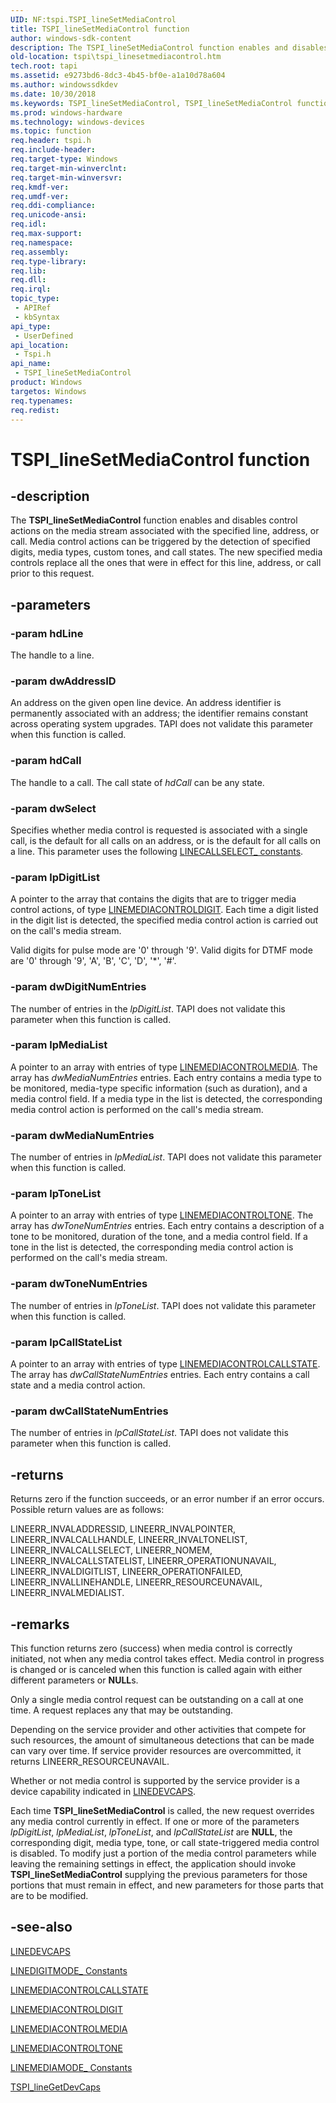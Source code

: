 ```yaml
---
UID: NF:tspi.TSPI_lineSetMediaControl
title: TSPI_lineSetMediaControl function
author: windows-sdk-content
description: The TSPI_lineSetMediaControl function enables and disables control actions on the media stream associated with the specified line, address, or call.
old-location: tspi\tspi_linesetmediacontrol.htm
tech.root: tapi
ms.assetid: e9273bd6-8dc3-4b45-bf0e-a1a10d78a604
ms.author: windowssdkdev
ms.date: 10/30/2018
ms.keywords: TSPI_lineSetMediaControl, TSPI_lineSetMediaControl function [TAPI 2.2], _tspi_tspi_linesetmediacontrol, tspi.tspi_linesetmediacontrol, tspi/TSPI_lineSetMediaControl
ms.prod: windows-hardware
ms.technology: windows-devices
ms.topic: function
req.header: tspi.h
req.include-header: 
req.target-type: Windows
req.target-min-winverclnt: 
req.target-min-winversvr: 
req.kmdf-ver: 
req.umdf-ver: 
req.ddi-compliance: 
req.unicode-ansi: 
req.idl: 
req.max-support: 
req.namespace: 
req.assembly: 
req.type-library: 
req.lib: 
req.dll: 
req.irql: 
topic_type:
 - APIRef
 - kbSyntax
api_type:
 - UserDefined
api_location:
 - Tspi.h
api_name:
 - TSPI_lineSetMediaControl
product: Windows
targetos: Windows
req.typenames: 
req.redist: 
---
```


# TSPI_lineSetMediaControl function


## -description


The 
<b>TSPI_lineSetMediaControl</b> function enables and disables control actions on the media stream associated with the specified line, address, or call. Media control actions can be triggered by the detection of specified digits, media types, custom tones, and call states. The new specified media controls replace all the ones that were in effect for this line, address, or call prior to this request.


## -parameters




### -param hdLine

The handle to a line.


### -param dwAddressID

An address on the given open line device. An address identifier is permanently associated with an address; the identifier remains constant across operating system upgrades. TAPI does not validate this parameter when this function is called.


### -param hdCall

The handle to a call. The call state of <i>hdCall</i> can be any state.


### -param dwSelect

Specifies whether media control is requested is associated with a single call, is the default for all calls on an address, or is the default for all calls on a line. This parameter uses the following 
<a href="https://msdn.microsoft.com/f19a41bc-403a-4d4b-ab85-240a73514ebb">LINECALLSELECT_ constants</a>.


### -param lpDigitList

A pointer to the array that contains the digits that are to trigger media control actions, of type 
<a href="https://msdn.microsoft.com/d31cd365-d6a6-4595-8202-87113035d807">LINEMEDIACONTROLDIGIT</a>. Each time a digit listed in the digit list is detected, the specified media control action is carried out on the call's media stream. 




Valid digits for pulse mode are '0' through '9'. Valid digits for DTMF mode are '0' through '9', 'A', 'B', 'C', 'D', '*', '#'.


### -param dwDigitNumEntries

The number of entries in the <i>lpDigitList</i>. TAPI does not validate this parameter when this function is called.


### -param lpMediaList

A pointer to an array with entries of type 
<a href="https://msdn.microsoft.com/5515d510-3827-4da6-975c-ff191bb0ab4e">LINEMEDIACONTROLMEDIA</a>. The array has <i>dwMediaNumEntries</i> entries. Each entry contains a media type to be monitored, media-type specific information (such as duration), and a media control field. If a media type in the list is detected, the corresponding media control action is performed on the call's media stream.


### -param dwMediaNumEntries

The number of entries in <i>lpMediaList</i>. TAPI does not validate this parameter when this function is called.


### -param lpToneList

A pointer to an array with entries of type 
<a href="https://msdn.microsoft.com/0513d580-aaf1-412c-adbf-9342b74025ee">LINEMEDIACONTROLTONE</a>. The array has <i>dwToneNumEntries</i> entries. Each entry contains a description of a tone to be monitored, duration of the tone, and a media control field. If a tone in the list is detected, the corresponding media control action is performed on the call's media stream.


### -param dwToneNumEntries

The number of entries in <i>lpToneList</i>. TAPI does not validate this parameter when this function is called.


### -param lpCallStateList

A pointer to an array with entries of type 
<a href="https://msdn.microsoft.com/c0768c2a-3015-41af-b32f-0b228a0f2ee6">LINEMEDIACONTROLCALLSTATE</a>. The array has <i>dwCallStateNumEntries</i> entries. Each entry contains a call state and a media control action.


### -param dwCallStateNumEntries

The number of entries in <i>lpCallStateList</i>. TAPI does not validate this parameter when this function is called.


## -returns



Returns zero if the function succeeds, or an error number if an error occurs. Possible return values are as follows:

LINEERR_INVALADDRESSID, LINEERR_INVALPOINTER, LINEERR_INVALCALLHANDLE, LINEERR_INVALTONELIST, LINEERR_INVALCALLSELECT, LINEERR_NOMEM, LINEERR_INVALCALLSTATELIST, LINEERR_OPERATIONUNAVAIL, LINEERR_INVALDIGITLIST, LINEERR_OPERATIONFAILED, LINEERR_INVALLINEHANDLE, LINEERR_RESOURCEUNAVAIL, LINEERR_INVALMEDIALIST.




## -remarks



This function returns zero (success) when media control is correctly initiated, not when any media control takes effect. Media control in progress is changed or is canceled when this function is called again with either different parameters or <b>NULL</b>s.

Only a single media control request can be outstanding on a call at one time. A request replaces any that may be outstanding.

Depending on the service provider and other activities that compete for such resources, the amount of simultaneous detections that can be made can vary over time. If service provider resources are overcommitted, it returns LINEERR_RESOURCEUNAVAIL.

Whether or not media control is supported by the service provider is a device capability indicated in 
<a href="https://msdn.microsoft.com/83e38453-bb93-4cc5-923f-d0cd2898350a">LINEDEVCAPS</a>.

Each time 
<b>TSPI_lineSetMediaControl</b> is called, the new request overrides any media control currently in effect. If one or more of the parameters <i>lpDigitList</i>, <i>lpMediaList</i>, <i>lpToneList</i>, and <i>lpCallStateList</i> are <b>NULL</b>, the corresponding digit, media type, tone, or call state-triggered media control is disabled. To modify just a portion of the media control parameters while leaving the remaining settings in effect, the application should invoke 
<b>TSPI_lineSetMediaControl</b> supplying the previous parameters for those portions that must remain in effect, and new parameters for those parts that are to be modified.




## -see-also




<a href="https://msdn.microsoft.com/83e38453-bb93-4cc5-923f-d0cd2898350a">LINEDEVCAPS</a>



<a href="https://msdn.microsoft.com/d603ea28-2b93-4548-bb16-78e93087f828">LINEDIGITMODE_ Constants</a>



<a href="https://msdn.microsoft.com/c0768c2a-3015-41af-b32f-0b228a0f2ee6">LINEMEDIACONTROLCALLSTATE</a>



<a href="https://msdn.microsoft.com/d31cd365-d6a6-4595-8202-87113035d807">LINEMEDIACONTROLDIGIT</a>



<a href="https://msdn.microsoft.com/5515d510-3827-4da6-975c-ff191bb0ab4e">LINEMEDIACONTROLMEDIA</a>



<a href="https://msdn.microsoft.com/0513d580-aaf1-412c-adbf-9342b74025ee">LINEMEDIACONTROLTONE</a>



<a href="https://msdn.microsoft.com/cbb758be-3ecd-4ac4-b1b5-57136a1aad8e">LINEMEDIAMODE_ Constants</a>



<a href="https://msdn.microsoft.com/6c5a668e-9a9a-4a7a-98e9-bd8ec4b819b2">TSPI_lineGetDevCaps</a>
 

 

